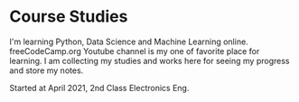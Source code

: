 # Course Studies

I'm learning Python, Data Science and Machine Learning online. 
freeCodeCamp.org Youtube channel is my one of favorite place for learning. 
I am collecting my studies and works here for seeing my progress and store my notes.

Started at April 2021, 2nd Class Electronics Eng.

